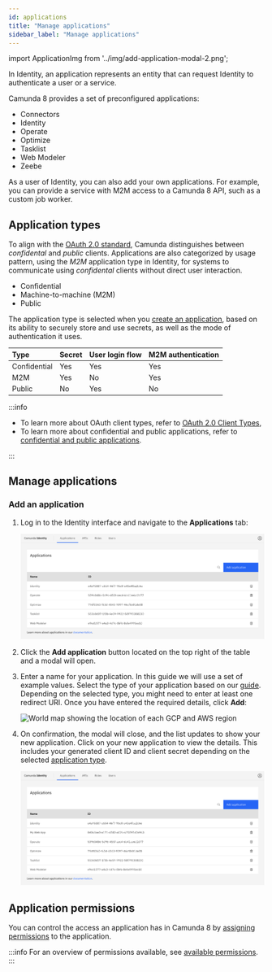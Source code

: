 ```yaml
---
id: applications
title: "Manage applications"
sidebar_label: "Manage applications"
---
```


import ApplicationImg from '../img/add-application-modal-2.png';

In Identity, an application represents an entity that can request Identity to authenticate a user or a service.

Camunda 8 provides a set of preconfigured applications:

- Connectors
- Identity
- Operate
- Optimize
- Tasklist
- Web Modeler
- Zeebe

As a user of Identity, you can also add your own applications. For example, you can provide a service with M2M access to a Camunda 8 API, such as a custom job worker.

## Application types

To align with the [OAuth 2.0 standard](https://oauth.net/2/client-types/), Camunda distinguishes between _confidental_ and _public_ clients. Applications are also categorized by usage pattern, using the _M2M_ application type in Identity, for systems to communicate using _confidental_ clients without direct user interaction.

- Confidential
- Machine-to-machine (M2M)
- Public

The application type is selected when you [create an application](#add-an-application), based on its ability to securely store and use secrets, as well as the mode of authentication it uses.

| Type         | Secret | User login flow | M2M authentication |
| :----------- | :----- | :-------------- | :----------------- |
| Confidential | Yes    | Yes             | Yes                |
| M2M          | Yes    | No              | Yes                |
| Public       | No     | Yes             | No                 |

:::info

- To learn more about OAuth client types, refer to [OAuth 2.0 Client Types](https://oauth.net/2/client-types/),
- To learn more about confidential and public applications, refer to [confidential and public applications](https://auth0.com/docs/get-started/applications/confidential-and-public-applications).

:::

## Manage applications

### Add an application

1. Log in to the Identity interface and navigate to the **Applications** tab:

   ![add-application-tab](../img/add-application-tab.png)

2. Click the **Add application** button located on the top right of the table and a modal will open.

3. Enter a name for your application. In this guide we will use a set of example values. Select the type of your application based on our [guide](/self-managed/identity/application-user-group-role-management/applications.md#types-of-applications). Depending on the selected type, you might need to enter at least one redirect URI. Once you have entered the required details, click **Add**:

   <img src={ApplicationImg} alt="World map showing the location of each GCP and AWS region" class="img-600"/>

4. On confirmation, the modal will close, and the list updates to show your new application. Click on your new application to view the details. This includes your generated client ID and client secret depending on the selected [application type](/self-managed/identity/application-user-group-role-management/applications.md#application-types).

   ![add-application-refreshed-table](../img/add-application-refreshed-table.png)

## Application permissions

You can control the access an application has in Camunda 8 by [assigning permissions](/self-managed/identity/access-management/manage-permissions.md#assign-a-permission-to-an-application) to the application.

:::info
For an overview of permissions available, see [available permissions](/self-managed/identity/access-management/access-management-overview.md#permissions).
:::
